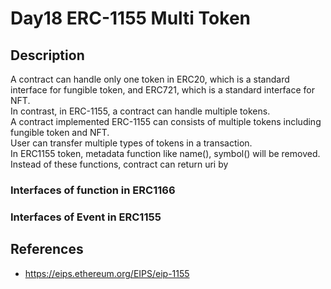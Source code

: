 # Day18 ERC-1155 Multi Token

## Description

A contract can handle only one token in ERC20, which is a standard interface for fungible token, and ERC721, which is a standard interface for NFT.  
In contrast, in ERC-1155, a contract can handle multiple tokens.  
A contract implemented ERC-1155 can consists of multiple tokens including fungible token and NFT.  
User can transfer multiple types of tokens in a transaction.  
In ERC1155 token, metadata function like name(), symbol() will be removed.  
Instead of these functions, contract can return uri by


### Interfaces of function in ERC1166



### Interfaces of Event in ERC1155

## References

- https://eips.ethereum.org/EIPS/eip-1155

